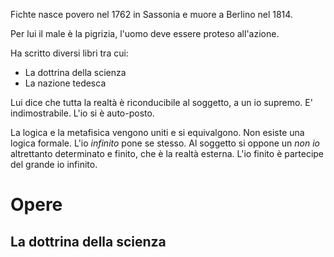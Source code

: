 Fichte nasce povero nel 1762 in Sassonia e muore a Berlino nel 1814.

Per lui il male è la pigrizia, l'uomo deve essere proteso all'azione.

Ha scritto diversi libri tra cui:
- La dottrina della scienza
- La nazione tedesca

Lui dice che tutta la realtà è riconducibile al soggetto, a un io supremo.
E' indimostrabile.
L'io si è auto-posto.

La logica e la metafisica vengono uniti e si equivalgono. Non esiste una logica formale.
L'io *infinito* pone se stesso.
Al soggetto si oppone un *non io* altrettanto determinato e finito, che è la realtà esterna.
L'io finito è partecipe del grande io infinito.
# Opere
## La dottrina della scienza